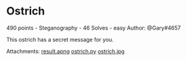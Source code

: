 # Ostrich
490 points - Steganography - 46 Solves - easy
Author: @Gary#4657

This ostrich has a secret message for you.

Attachments: [result.apng](result.apng) [ostrich.py](ostrich.py) [ostrich.jpg](ostrich.jpg)
